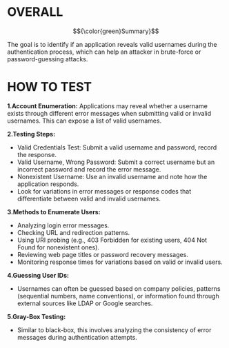 # OVERALL #

$${\color{green}Summary}$$	

The goal is to identify if an application reveals valid usernames during the authentication process, which can help an attacker in brute-force or password-guessing attacks.

# HOW TO TEST #

**1.Account Enumeration:** Applications may reveal whether a username exists through different error messages when submitting valid or invalid usernames. This can expose a list of valid usernames.

**2.Testing Steps:**

- Valid Credentials Test: Submit a valid username and password, record the response.
- Valid Username, Wrong Password: Submit a correct username but an incorrect password and record the error message.
- Nonexistent Username: Use an invalid username and note how the application responds.
- Look for variations in error messages or response codes that differentiate between valid and invalid usernames.

**3.Methods to Enumerate Users:**

- Analyzing login error messages.
- Checking URL and redirection patterns.
- Using URI probing (e.g., 403 Forbidden for existing users, 404 Not Found for nonexistent ones).
- Reviewing web page titles or password recovery messages.
- Monitoring response times for variations based on valid or invalid users.

**4.Guessing User IDs:**
- Usernames can often be guessed based on company policies, patterns (sequential numbers, name conventions), or information found through external sources like LDAP or Google searches.

**5.Gray-Box Testing:**
- Similar to black-box, this involves analyzing the consistency of error messages during authentication attempts.
